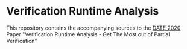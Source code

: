 # Verification Runtime Analysis

This repository contains the accompanying sources to the [DATE 2020](https://www.date-conference.com) Paper "Verification Runtime Analysis - Get The Most out of Partial Verification"
